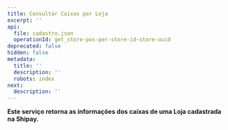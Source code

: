 ```yaml
---
title: Consultar Caixas por Loja
excerpt: ''
api:
  file: cadastro.json
  operationId: get_store-pos-per-store-id-store-uuid
deprecated: false
hidden: false
metadata:
  title: ''
  description: ''
  robots: index
next:
  description: ''
---
```

**Este serviço retorna as informações dos caixas de uma Loja cadastrada na Shipay.**
